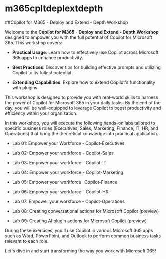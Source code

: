 # m365cpltdeplextdepth
##Copilot for M365 - Deploy and Extend - Depth Workshop

Welcome to the **Copilot for M365 - Deploy and Extend - Depth Workshop**
designed to empower you with the full potential of Copilot for Microsoft
365. This workshop covers:

- **Practical Usage**: Learn how to effectively use Copilot across
  Microsoft 365 apps to enhance productivity.

- **Best Practices**: Discover tips for building effective prompts and
  utilizing Copilot to its fullest potential.

- **Extending Capabilities**: Explore how to extend Copilot's
  functionality with plugins.

This workshop is designed to provide you with real-world skills to
harness the power of Copilot for Microsoft 365 in your daily tasks. By
the end of the day, you will be well-equipped to leverage Copilot to
boost productivity and efficiency within your organization.

In this workshop, you will execute the following hands-on labs tailored
to specific business roles (Executives, Sales, Marketing, Finance, IT,
HR, and Operations) that bring the theoretical knowledge into practical
application.

- Lab 01: Empower your Workforce - Copilot-Executives

- Lab 02: Empower your workforce - Copilot-Sales

- Lab 03: Empower your workforce - Copilot-IT

- Lab 04: Empower your workforce - Copilot-Marketing

- Lab 05: Empower your workforce -Copilot-Finance

- Lab 06: Empower your workforce - Copilot-HR

- Lab 07: Empower your workforce - Copilot-Operations

- Lab 08: Creating conversational actions for Microsoft Copilot
  (preview)

- Lab 09: Creating AI plugin actions for Microsoft Copilot (preview)

During these exercises, you'll use Copilot in various Microsoft 365 apps
such as Word, PowerPoint, and Outlook to perform common business tasks
relevant to each role.

Let's dive in and start transforming the way you work with Microsoft
365!
